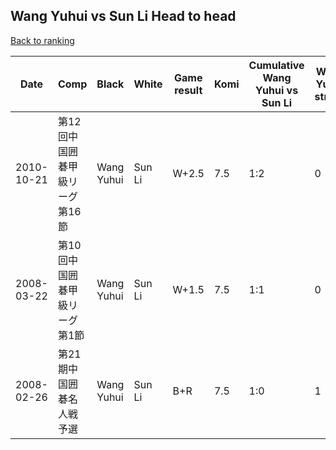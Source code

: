 ## Wang Yuhui vs Sun Li Head to head

[Back to ranking](../../index.md)




| **Date** | **Comp** | **Black** | **White** | **Game result** | **Komi** | **Cumulative Wang Yuhui vs Sun Li** | **Wang Yuhui streak** | **Sun Li streak** | 
| --- | --- | --- | --- | --- | --- | --- | --- | --- |
| 2010-10-21 | 第12回中国囲碁甲級リーグ第16節 | Wang Yuhui | Sun Li | W+2.5 | 7.5 | 1:2 | 0 | 2 | 
| 2008-03-22 | 第10回中国囲碁甲級リーグ第1節 | Wang Yuhui | Sun Li | W+1.5 | 7.5 | 1:1 | 0 | 1 | 
| 2008-02-26 | 第21期中国囲碁名人戦予選 | Wang Yuhui | Sun Li | B+R | 7.5 | 1:0 | 1 | 0 |




